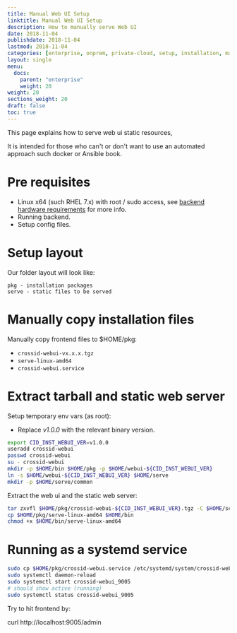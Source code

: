 ```yaml
---
title: Manual Web UI Setup
linktitle: Manual Web UI Setup
description: How to manually serve Web UI
date: 2018-11-04
publishdate: 2018-11-04
lastmod: 2018-11-04
categories: [enterprise, onprem, private-cloud, setup, installation, manual]
layout: single
menu:
  docs:
    parent: "enterprise"
    weight: 20
weight: 20
sections_weight: 20
draft: false
toc: true
---
```


This page explains how to serve web ui static resources,

It is intended for those who can't or don't want to use an automated approach such docker or Ansible book.

# Pre requisites

- Linux x64 (such RHEL 7.x) with root / sudo access, see [backend hardware requirements](hardware-requirements) for more info.
- Running backend.
- Setup config files.

# Setup layout

Our folder layout will look like:

```
pkg - installation packages
serve - static files to be served
```


# Manually copy installation files

Manually copy frontend files to $HOME/pkg:

- `crossid-webui-vx.x.x.tgz`
- `serve-linux-amd64`
- `crossid-webui.service`


# Extract tarball and static web server

Setup temporary env vars (as root):

- Replace _v1.0.0_ with the relevant binary version.

```bash
export CID_INST_WEBUI_VER=v1.0.0
useradd crossid-webui
passwd crossid-webui
su - crossid-webui
mkdir -p $HOME/bin $HOME/pkg -p $HOME/webui-${CID_INST_WEBUI_VER}
ln -s $HOME/webui-${CID_INST_WEBUI_VER} $HOME/serve
mkdir -p $HOME/serve/common
```

Extract the web ui and the static web server:

```bash
tar zxvfl $HOME/pkg/crossid-webui-${CID_INST_WEBUI_VER}.tgz -C $HOME/serve
cp $HOME/pkg/serve-linux-amd64 $HOME/bin
chmod +x $HOME/bin/serve-linux-amd64
```


# Running as a systemd service

```bash
sudo cp $HOME/pkg/crossid-webui.service /etc/systemd/system/crossid-webui_9005.service
sudo systemctl daemon-reload
sudo systemctl start crossid-webui_9005
# should show active (running)
sudo systemctl status crossid-webui_9005
```

Try to hit frontend by:

curl http://localhost:9005/admin
